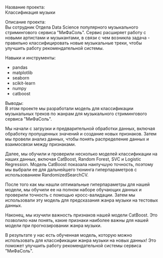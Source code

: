 Название проекта:<br>
Классификация музыки

Описание проекта:<br>
Вы сотрудник Отдела Data Science популярного музыкального стримингового сервиса "МиФаСоль". Сервис расширяет работу с новыми артистами и музыкантами, в связи с чем возникла задача - правильно классифицировать новые музыкальные треки, чтобы улучшить работу рекомендательной системы.

Навыки и инструменты:
- pandas
- matplotlib
- seaborn
- scikit-learn
- numpy
- catboost

Выводы:<br> 
В этом проекте мы разработали модель для классификации музыкальных треков по жанрам для музыкального стримингового сервиса "МиФаСоль".

Мы начали с загрузки и предварительной обработки данных, включая обработку пропущенных значений и создание новых признаков. Затем мы провели анализ данных, чтобы понять распределение данных и взаимосвязи между признаками.

Далее, мы обучили и проверили несколько моделей классификации на наших данных, включая CatBoost, Random Forest, SVC и Logistic Regression. Модель CatBoost показала наилучшую точность, поэтому мы выбрали ее для дальнейшего тюнинга гиперпараметров с использованием RandomizedSearchCV.

После того как мы нашли оптимальные гиперпараметры для нашей модели, мы обучили ее на полном наборе обучающих данных и проверили точность с помощью кросс-валидации. Затем мы использовали эту модель для предсказания жанра музыки на тестовых данных.

Наконец, мы изучили важность признаков нашей модели CatBoost. Это позволило нам понять, какие признаки наиболее важны для нашей модели при прогнозировании жанра музыки.

В результате у нас есть обученная модель, которую можно использовать для классификации жанра музыки на новых данных! Это поможет улучшить работу рекомендательной системы сервиса "МиФаСоль".
